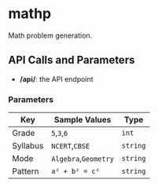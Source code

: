 # mathp
Math problem generation.

## API Calls and Parameters
- **/api/**:
    the API endpoint

### Parameters

|   Key    |    Sample Values   |    Type     |
|----------|--------------------|-------------|
| Grade    |    `5`,`3`,`6`     |    `int`    |
| Syllabus |   `NCERT`,`CBSE`   |   `string`  |
| Mode     |`Algebra`,`Geometry`|   `string`  |
| Pattern  |   `a² + b² = c²`   |   `string`  |